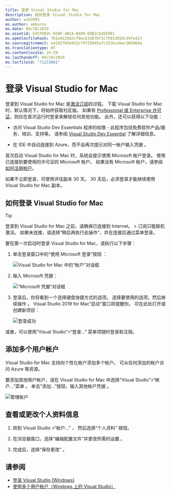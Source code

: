 ```yaml
---
title: 登录 Visual Studio for Mac
description: 如何登录 Visual Studio for Mac
author: asb3993
ms.author: amburns
ms.date: 09/18/2019
ms.assetid: E4CFD03C-03AF-48CA-B409-6DB1CA45E991
ms.openlocfilehash: 7b1e912583cf0ac63307bf1c75912059c39fe427
ms.sourcegitcommit: ea182703e922c74725045afc251bcebac305068a
ms.translationtype: HT
ms.contentlocale: zh-CN
ms.lasthandoff: 09/24/2019
ms.locfileid: "71213661"
---
```

# <a name="sign-in-to-visual-studio-for-mac"></a>登录 Visual Studio for Mac

登录到 Visual Studio for Mac 是[激活订阅](enable-subscription.md)的过程。 下载 Visual Studio for Mac 时，默认情况下，将始终获取社区版。 如果有 [Professional 或 Enterprise 许可证](https://visualstudio.microsoft.com/vs/compare/)，则应在首次运行时登录来解锁任何其他功能。 此外，还可以获得以下功能：

*  访问 Visual Studio Dev Essentials 程序的权限 - 此程序包括免费软件产品/服务、培训、支持等。 请参阅 [Visual Studio Dev Essential](https://aka.ms/vsdevhelp) 了解详细信息。

* 在 IDE 中自动连接到 Azure，而不会再次提示对同一帐户输入凭据  。

首次启动 Visual Studio for Mac 时，系统会提示使用 Microsoft 帐户登录。 使用已连接到要使用的许可证的 Microsoft 帐户。 如果没有 Microsoft 帐户，请参阅[如何注册帐户](https://support.microsoft.com/instantanswers/d18cc497-d839-cf50-dea8-f99c95f2bd16/sign-up-for-a-microsoft-account)。

如果不立即登录，可使用评估副本 30 天。 30 天后，必须登录才能继续使用 Visual Studio for Mac 副本。

## <a name="how-to-sign-in-to-visual-studio-for-mac"></a>如何登录 Visual Studio for Mac

> [!TIP]
> 登录到 Visual Studio for Mac 之前，请确保已连接到 Internet。 > 订阅只能联机激活。 如果未连接，请选择“稍后再执行此操作”，并在连接后通过菜单登录。

要在第一次启动时登录 Visual Studio for Mac，请执行以下步骤：

1. 单击登录窗口中的“使用 Microsoft 登录”按钮  ：

    ![Visual Studio for Mac 中的“帐户”对话框](media/ide-tour-2019-start-signin.png)

2. 输入 Microsoft 凭据：

    ![“Microsoft 凭据”对话框](media/signing-in-image13.png)

4. 登录后，你将看到一个选择键盘快捷方式的选项。 选择要使用的选项，然后继续操作  。 Visual Studio 2019 for Mac“启动”窗口将提醒你。 可在此处打开或创建新项目：

    ![登录成功](media/signing-in-image14.png)

或者，可以使用“Visual Studio”>“登录...”  菜单项随时登录和注销。

## <a name="adding-multiple-user-accounts"></a>添加多个用户帐户

Visual Studio for Mac 支持向个性化帐户添加多个帐户。 可从任何添加的帐户访问 Azure 等资源。

要添加其他用户帐户，请在 Visual Studio for Mac 中选择“Visual Studio”>“帐户...”菜单  。 单击“添加...”按钮，输入其他帐户凭据  。

![管理帐户](media/signing-in-image15.png)

## <a name="view-or-change-your-profile-information"></a>查看或更改个人资料信息

1. 转到 Visual Studio >“帐户...”  ， 然后选择“个人资料”  按钮。

2. 在浏览器窗口，选择“编辑配置文件”并更改所需的设置  。

3. 完成后，选择“保存更改”  。

## <a name="see-also"></a>请参阅

- [登录 Visual Studio (Windows)](/visualstudio/ide/signing-in-to-visual-studio)
- [使用多个用户帐户（Windows 上的 Visual Studio）](/visualstudio/ide/work-with-multiple-user-accounts)